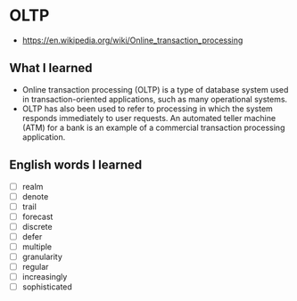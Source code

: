 # OLTP
- https://en.wikipedia.org/wiki/Online_transaction_processing

## What I learned
- Online transaction processing (OLTP) is a type of database system used in transaction-oriented applications, such as many operational systems.
- OLTP has also been used to refer to processing in which the system responds immediately to user requests. An automated teller machine (ATM) for a bank is an example of a commercial transaction processing application.

## English words I learned
- [ ] realm
- [ ] denote
- [ ] trail
- [ ] forecast
- [ ] discrete
- [ ] defer
- [ ] multiple
- [ ] granularity
- [ ] regular
- [ ] increasingly
- [ ] sophisticated
